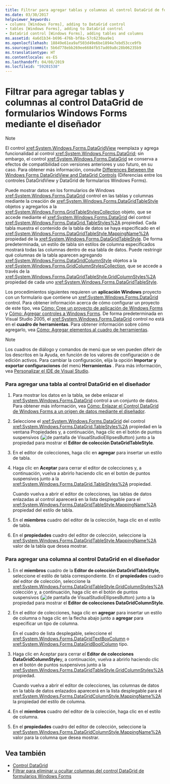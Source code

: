 ```yaml
---
title: Filtrar para agregar tablas y columnas al control DataGrid de formularios Windows Forms mediante el diseñador
ms.date: 03/30/2017
helpviewer_keywords:
- columns [Windows Forms], adding to DataGrid control
- tables [Windows Forms], adding to DataGrid control
- DataGrid control [Windows Forms], adding tables and columns
ms.assetid: 4a6d1b34-b696-476b-bf8a-57c6230aa9e1
ms.openlocfilehash: 18849e61ea9af503d49e6be1894e7ebd53cce9fb
ms.sourcegitcommit: 5b6d778ebb269ee6684fb57ad69a8c28b06235b9
ms.translationtype: HT
ms.contentlocale: es-ES
ms.lasthandoff: 04/08/2019
ms.locfileid: "59201538"
---
```

# <a name="how-to-add-tables-and-columns-to-the-windows-forms-datagrid-control-using-the-designer"></a>Filtrar para agregar tablas y columnas al control DataGrid de formularios Windows Forms mediante el diseñador

> [!NOTE]
>  El control <xref:System.Windows.Forms.DataGridView> reemplaza y agrega funcionalidad al control <xref:System.Windows.Forms.DataGrid>; sin embargo, el control <xref:System.Windows.Forms.DataGrid> se conserva a efectos de compatibilidad con versiones anteriores y uso futuro, en su caso. Para obtener más información, consulte [Differences Between the Windows Forms DataGridView and DataGrid Controls](differences-between-the-windows-forms-datagridview-and-datagrid-controls.md) (Diferencias entre los controles DataGridView y DataGrid de formularios Windows Forms).  
  
 Puede mostrar datos en los formularios de Windows <xref:System.Windows.Forms.DataGrid> control en las tablas y columnas mediante la creación de <xref:System.Windows.Forms.DataGridTableStyle> objetos y agregarlos a la <xref:System.Windows.Forms.GridTableStylesCollection> objeto, que se accede mediante el <xref:System.Windows.Forms.DataGrid> del control <xref:System.Windows.Forms.DataGrid.TableStyles%2A> propiedad. Cada tabla muestra el contenido de la tabla de datos se haya especificado en el <xref:System.Windows.Forms.DataGridTableStyle.MappingName%2A> propiedad de la <xref:System.Windows.Forms.DataGridTableStyle>. De forma predeterminada, un estilo de tabla sin estilos de columna especificados mostrará todas las columnas dentro de esa tabla de datos. Puede restringir qué columnas de la tabla aparecen agregando <xref:System.Windows.Forms.DataGridColumnStyle> objetos a la <xref:System.Windows.Forms.GridColumnStylesCollection>, que se accede a través de la <xref:System.Windows.Forms.DataGridTableStyle.GridColumnStyles%2A> propiedad de cada uno <xref:System.Windows.Forms.DataGridTableStyle>.  
  
 Los procedimientos siguientes requieren un **aplicación Windows** proyecto con un formulario que contiene un <xref:System.Windows.Forms.DataGrid> control. Para obtener información acerca de cómo configurar un proyecto de este tipo, vea [Cómo: Cree un proyecto de aplicación de Windows Forms](/visualstudio/ide/step-1-create-a-windows-forms-application-project) y [Cómo: Agregar controles a Windows Forms](how-to-add-controls-to-windows-forms.md). De forma predeterminada en Visual Studio 2005, el <xref:System.Windows.Forms.DataGrid> control no está en el **cuadro de herramientas**. Para obtener información sobre cómo agregarlo, vea [Cómo: Agregar elementos al cuadro de herramientas](https://docs.microsoft.com/previous-versions/visualstudio/visual-studio-2010/ms165355(v=vs.100)).  
  
> [!NOTE]
>  Los cuadros de diálogo y comandos de menú que se ven pueden diferir de los descritos en la Ayuda, en función de los valores de configuración o de edición activos. Para cambiar la configuración, elija la opción **Importar y exportar configuraciones** del menú **Herramientas** . Para más información, vea [Personalizar el IDE de Visual Studio](/visualstudio/ide/personalizing-the-visual-studio-ide).  
  
### <a name="to-add-a-table-to-the-datagrid-control-in-the-designer"></a>Para agregar una tabla al control DataGrid en el diseñador  
  
1.  Para mostrar los datos en la tabla, se debe enlazar el <xref:System.Windows.Forms.DataGrid> control a un conjunto de datos. Para obtener más información, vea [Cómo: Enlazar el Control DataGrid de Windows Forms a un origen de datos mediante el diseñador](bind-wf-datagrid-control-to-a-data-source-using-the-designer.md).  
  
2.  Seleccione el <xref:System.Windows.Forms.DataGrid> del control <xref:System.Windows.Forms.DataGrid.TableStyles%2A> propiedad en la ventana Propiedades y, a continuación, haga clic en el botón de puntos suspensivos (![de pantalla de VisualStudioEllipsesButton](../media/vbellipsesbutton.png "vbEllipsesButton")) junto a la propiedad para mostrar el **Editor de colección DataGridTableStyle**.  
  
3.  En el editor de colecciones, haga clic en **agregar** para insertar un estilo de tabla.  
  
4.  Haga clic en **Aceptar** para cerrar el editor de colecciones y, a continuación, vuelva a abrirlo haciendo clic en el botón de puntos suspensivos junto a la <xref:System.Windows.Forms.DataGrid.TableStyles%2A> propiedad.  
  
     Cuando vuelva a abrir el editor de colecciones, las tablas de datos enlazadas al control aparecerá en la lista desplegable para el <xref:System.Windows.Forms.DataGridTableStyle.MappingName%2A> propiedad del estilo de tabla.  
  
5.  En el **miembros** cuadro del editor de la colección, haga clic en el estilo de tabla.  
  
6.  En el **propiedades** cuadro del editor de colección, seleccione la <xref:System.Windows.Forms.DataGridTableStyle.MappingName%2A> valor de la tabla que desea mostrar.  
  
### <a name="to-add-a-column-to-the-datagrid-control-in-the-designer"></a>Para agregar una columna al control DataGrid en el diseñador  
  
1.  En el **miembros** cuadro de la **Editor de colección DataGridTableStyle**, seleccione el estilo de tabla correspondiente. En el **propiedades** cuadro del editor de colección, seleccione la <xref:System.Windows.Forms.DataGridTableStyle.GridColumnStyles%2A> colección y, a continuación, haga clic en el botón de puntos suspensivos (![de pantalla de VisualStudioEllipsesButton](../media/vbellipsesbutton.png " vbEllipsesButton")) junto a la propiedad para mostrar el **Editor de colecciones DataGridColumnStyle**.  
  
2.  En el editor de colecciones, haga clic en **agregar** para insertar un estilo de columna o haga clic en la flecha abajo junto a **agregar** para especificar un tipo de columna.  
  
     En el cuadro de lista desplegable, seleccione el <xref:System.Windows.Forms.DataGridTextBoxColumn> o <xref:System.Windows.Forms.DataGridBoolColumn> tipo.  
  
3.  Haga clic en Aceptar para cerrar el **Editor de colecciones DataGridColumnStyle**y, a continuación, vuelva a abrirlo haciendo clic en el botón de puntos suspensivos junto a la <xref:System.Windows.Forms.DataGridTableStyle.GridColumnStyles%2A> propiedad.  
  
     Cuando vuelva a abrir el editor de colecciones, las columnas de datos en la tabla de datos enlazados aparecerá en la lista desplegable para el <xref:System.Windows.Forms.DataGridColumnStyle.MappingName%2A> la propiedad del estilo de columna.  
  
4.  En el **miembros** cuadro del editor de la colección, haga clic en el estilo de columna.  
  
5.  En el **propiedades** cuadro del editor de colección, seleccione la <xref:System.Windows.Forms.DataGridColumnStyle.MappingName%2A> valor para la columna que desea mostrar.  
  
## <a name="see-also"></a>Vea también

- [Control DataGrid](datagrid-control-windows-forms.md)
- [Filtrar para eliminar u ocultar columnas del control DataGrid de formularios Windows Forms](how-to-delete-or-hide-columns-in-the-windows-forms-datagrid-control.md)
